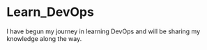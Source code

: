 # Learn_DevOps
I have begun my journey in learning DevOps and will be sharing my knowledge along the way.
